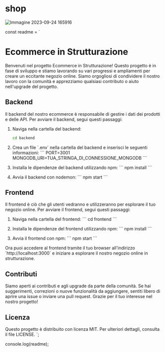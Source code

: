 # shop

![Immagine 2023-09-24 165916](https://github.com/PixelPunkNFT/shop/assets/81959327/d4ee3f3e-3dfb-44ef-bed4-9b969786c762)



const readme = `
# Ecommerce in Strutturazione

Benvenuti nel progetto Ecommerce in Strutturazione! Questo progetto è in fase di sviluppo e stiamo lavorando su vari progressi e ampliamenti per creare un eccitante negozio online. Siamo orgogliosi di condividere il nostro lavoro con la comunità e apprezziamo qualsiasi contributo o aiuto nell'upgrade del progetto.

## Backend

Il backend del nostro ecommerce è responsabile di gestire i dati dei prodotti e delle API. Per avviare il backend, segui questi passaggi:

1. Naviga nella cartella del backend:
   ```sh
   cd backend
   ```

2. Crea un file \`.env\` nella cartella del backend e inserisci le seguenti informazioni:
   \`\`\`
   PORT=3001
   MONGODB_URI=TUA_STRINGA_DI_CONNESSIONE_MONGODB
   \`\`\`

3. Installa le dipendenze del backend utilizzando npm:
   \`\`\`
   npm install
   \`\`\`

4. Avvia il backend con nodemon:
   \`\`\`
   npm start
   \`\`\`

## Frontend

Il frontend è ciò che gli utenti vedranno e utilizzeranno per esplorare il tuo negozio online. Per avviare il frontend, segui questi passaggi:

1. Naviga nella cartella del frontend:
   \`\`\`
   cd frontend
   \`\`\`

2. Installa le dipendenze del frontend utilizzando npm:
   \`\`\`
   npm install
   \`\`\`

3. Avvia il frontend con npm:
   \`\`\`
   npm start
   \`\`\`

Ora puoi accedere al frontend tramite il tuo browser all'indirizzo \`http://localhost:3000\` e iniziare a esplorare il nostro negozio online in strutturazione.

## Contributi

Siamo aperti ai contributi e agli upgrade da parte della comunità. Se hai suggerimenti, correzioni o nuove funzionalità da aggiungere, sentiti libero di aprire una issue o inviare una pull request. Grazie per il tuo interesse nel nostro progetto!

## Licenza

Questo progetto è distribuito con licenza MIT. Per ulteriori dettagli, consulta il file LICENSE.
`;

console.log(readme);




